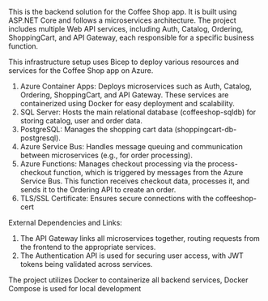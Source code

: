 This is the backend solution for the Coffee Shop app. It is built using ASP.NET Core and follows a microservices architecture. The project includes multiple Web API services, including Auth, Catalog, Ordering, ShoppingCart, and API Gateway, each responsible for a specific business function.

This infrastructure setup uses Bicep to deploy various resources and services for the Coffee Shop app on Azure. 

1. Azure Container Apps: Deploys microservices such as Auth, Catalog, Ordering, ShoppingCart, and API Gateway. These services are containerized using Docker for easy deployment and scalability.
2. SQL Server: Hosts the main relational database (coffeeshop-sqldb) for storing catalog, user and order data.
3. PostgreSQL: Manages the shopping cart data (shoppingcart-db-postgresql).
4. Azure Service Bus: Handles message queuing and communication between microservices (e.g., for order processing).
5. Azure Functions: Manages checkout processing via the process-checkout function, which is triggered by messages from the Azure Service Bus. This function receives checkout data, processes it, and sends it to the Ordering API to create an order.
6. TLS/SSL Certificate: Ensures secure connections with the coffeeshop-cert

External Dependencies and Links:

1. The API Gateway links all microservices together, routing requests from the frontend to the appropriate services.
2. The Authentication API is used for securing user access, with JWT tokens being validated across services.

The project utilizes Docker to containerize all backend services, Docker Compose is used for local development
